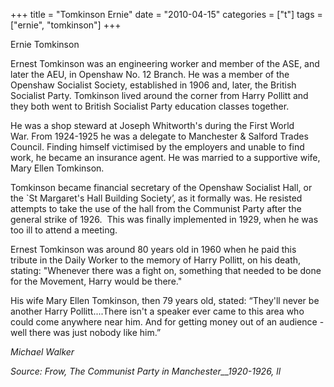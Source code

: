 +++
title = "Tomkinson Ernie"
date = "2010-04-15"
categories = ["t"]
tags = ["ernie", "tomkinson"]
+++

Ernie Tomkinson  
  
Ernest Tomkinson was an engineering worker and member of the ASE, and later the AEU, in Openshaw No. 12 Branch. He was a member of the Openshaw Socialist Society, established in 1906 and, later, the British Socialist Party. Tomkinson lived around the corner from Harry Pollitt and they both went to British Socialist Party education classes together.

He was a shop steward at Joseph Whitworth's during the First World War. From 1924-1925 he was a delegate to Manchester & Salford Trades Council. Finding himself victimised by the employers and unable to find work, he became an insurance agent. He was married to a supportive wife, Mary Ellen Tomkinson.  
  
Tomkinson became financial secretary of the Openshaw Socialist Hall, or the \`St Margaret's Hall Building Society’, as it formally was. He resisted attempts to take the use of the hall from the Communist Party after the general strike of 1926.  This was finally implemented in 1929, when he was too ill to attend a meeting.  
  
Ernest Tomkinson was around 80 years old in 1960 when he paid this tribute in the Daily Worker to the memory of Harry Pollitt, on his death, stating: "Whenever there was a fight on, something that needed to be done for the Movement, Harry would be there."  
  
His wife Mary Ellen Tomkinson, then 79 years old, stated: “They'll never be another Harry Pollitt....There isn't a speaker ever came to this area who could come anywhere near him. And for getting money out of an audience - well there was just nobody like him.”  
  
  
_Michael Walker_

  
_Source: Frow, The Communist Party in_ _Manchester__1920-1926, ll_
